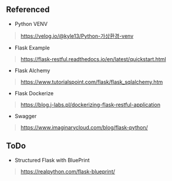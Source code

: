 
## Referenced
- Python VENV
> https://velog.io/@kyle13/Python-가상환경-venv

- Flask Example 
> https://flask-restful.readthedocs.io/en/latest/quickstart.html

- Flask Alchemy 
> https://www.tutorialspoint.com/flask/flask_sqlalchemy.htm

- Flask Dockerize
> https://blog.j-labs.pl/dockerizing-flask-restful-application

- Swagger 
> https://www.imaginarycloud.com/blog/flask-python/

## ToDo
- Structured Flask with BluePrint
> https://realpython.com/flask-blueprint/

